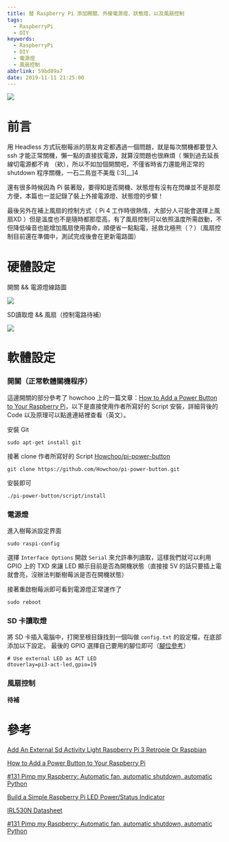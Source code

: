 ```yaml
---
title: 替 Raspberry Pi 添加開關、外接電源燈、狀態燈，以及風扇控制
tags:
  - RaspberryPi
  - DIY
keywords:
  - RaspberryPi
  - DIY
  - 電源燈
  - 風扇控制
abbrlink: 59bd89a7
date: 2019-11-11 21:25:00
---
```


![](https://res.cloudinary.com/driftkingtw/image/upload/f_auto/v1573490872/blog/2019/11/%E5%88%A9%E7%94%A8%20Raspberry%20Pi%20%E6%90%AD%E5%BB%BA%20TimeCapsule%EF%BC%88%E4%BB%AE%EF%BC%89-%20%E7%A1%AC%E9%AB%94%E7%AF%87/IMG_20191108_223930.jpg)

# 前言

用 Headless 方式玩樹莓派的朋友肯定都遇過一個問題，就是每次關機都要登入 ssh 才能正常關機，懶一點的直接拔電源，就算沒問題也很麻煩（ 懶到過去延長線切電源都不肯 （欸），所以不如加個開關吧，不僅省時省力還能用正常的 shutdown 程序關機，一石二鳥豈不美哉 (:3[__]4

還有很多時候因為 Pi 裝著殼，要得知是否開機、狀態燈有沒有在閃爍並不是那麼方便，本篇也一並記錄了裝上外接電源燈、狀態燈的步驟！

最後另外在補上風扇的控制方式（ Pi 4 工作時很熱情，大部分人可能會選擇上風扇XD ）但是溫度也不是隨時都那麼高，有了風扇控制可以依照溫度所需啟動，不但降低噪音也能增加風扇使用壽命，順便省一點點電，拯救北極熊（？）（風扇控制目前還在準備中，測試完成後會在更新電路圖）

# 硬體設定

開關 && 電源燈線路圖

![](https://res.cloudinary.com/driftkingtw/image/upload/f_auto/v1573278749/blog/2019/11/%E6%9B%BF%20Raspberry%20Pi%20%E6%B7%BB%E5%8A%A0%E9%96%8B%E9%97%9C%E3%80%81%E5%A4%96%E6%8E%A5%E9%9B%BB%E6%BA%90%E7%87%88%E3%80%81%E7%8B%80%E6%85%8B%E7%87%88%EF%BC%8C%E4%BB%A5%E5%8F%8A%E9%A2%A8%E6%89%87%E6%8E%A7%E5%88%B6/IMG_DC3D9F54D1D5-1.jpg)

SD讀取燈 && 風扇（控制電路待補）

![](https://res.cloudinary.com/driftkingtw/image/upload/f_auto/v1573278969/blog/2019/11/%E6%9B%BF%20Raspberry%20Pi%20%E6%B7%BB%E5%8A%A0%E9%96%8B%E9%97%9C%E3%80%81%E5%A4%96%E6%8E%A5%E9%9B%BB%E6%BA%90%E7%87%88%E3%80%81%E7%8B%80%E6%85%8B%E7%87%88%EF%BC%8C%E4%BB%A5%E5%8F%8A%E9%A2%A8%E6%89%87%E6%8E%A7%E5%88%B6/IMG_4CCC4C50487E-1.jpg)

# 軟體設定

### 開關（正常軟體關機程序）

這邊開關的部分參考了 howchoo 上的一篇文章：[How to Add a Power Button to Your Raspberry Pi](https://howchoo.com/g/mwnlytk3zmm/how-to-add-a-power-button-to-your-raspberry-pi)，以下是直接使用作者所寫好的 Script 安裝，詳細背後的 Code 以及原理可以點進連結裡查看（英文）。

安裝 Git

`sudo apt-get install git`

接著 clone 作者所寫好的 Script [Howchoo/pi-power-button](https://github.com/Howchoo/pi-power-button)

`git clone https://github.com/Howchoo/pi-power-button.git`

安裝即可

`./pi-power-button/script/install`

### 電源燈

進入樹莓派設定界面

`sudo raspi-config`

選擇 `Interface Options` 開啟 `Serial` 來允許串列讀取，這樣我們就可以利用 GPIO 上的 TXD 來讓 LED 顯示目前是否為開機狀態（直接接 5V 的話只要插上電就會亮，沒辦法判斷樹莓派是否在開機狀態）

接著重啟樹莓派即可看到電源燈正常運作了

`sudo reboot`

### SD 卡讀取燈

將 SD 卡插入電腦中，打開至根目錄找到一個叫做 `config.txt` 的設定檔，在底部添加以下設定。
最後的 GPIO 選擇自己要用的腳位即可（[腳位參考](https://pinout.xyz/pinout/)）

```
# Use external LED as ACT LED
dtoverlay=pi3-act-led,gpio=19
```

### 風扇控制

**待補**

# 參考

[Add An External Sd Activity Light Raspberry Pi 3 Retropie Or Raspbian](https://www.youtube.com/watch?v=_REhMZJ8GJY)

[How to Add a Power Button to Your Raspberry Pi](https://howchoo.com/g/mwnlytk3zmm/how-to-add-a-power-button-to-your-raspberry-pi)

[#131 Pimp my Raspberry: Automatic fan, automatic shutdown, automatic Python](https://www.youtube.com/watch?v=P5o0PpfzuW8)

[Build a Simple Raspberry Pi LED Power/Status Indicator](https://howchoo.com/g/ytzjyzy4m2e/build-a-simple-raspberry-pi-led-power-status-indicator)

[IRL530N Datasheet](http://www.irf.com/product-info/datasheets/data/irl530n.pdf)

[#131 Pimp my Raspberry: Automatic fan, automatic shutdown, automatic Python](https://www.youtube.com/watch?v=P5o0PpfzuW8)
